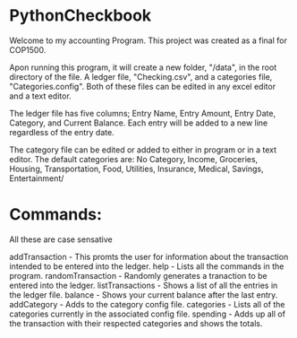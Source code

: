 # PythonCheckbook
Welcome to my accounting Program. This project was created as a final for COP1500.

Apon running this program, it will create a new folder, "/data", in the root directory of the file. A ledger file, "Checking.csv", and a categories file, "Categories.config". Both of these files can be edited in any excel editor and a text editor.

The ledger file has five columns; Entry Name, Entry Amount, Entry Date, Category, and Current Balance. Each entry will be added to a new line regardless of the entry date.

The category file can be edited or added to either in program or in a text editor. The default categories are: No Category, Income, Groceries, Housing, Transportation, Food, Utilities, Insurance, Medical, Savings, Entertainment/

# Commands:
All these are case sensative

addTransaction - This promts the user for information about the transaction intended to be entered into the ledger.
help - Lists all the commands in the program.
randomTransaction - Randomly generates a tranaction to be entered into the ledger.
listTransactions - Shows a list of all the entries in the ledger file.
balance - Shows your current balance after the last entry.
addCategory - Adds to the category config file.
categories - Lists all of the categories currently in the associated config file.
spending - Adds up all of the transaction with their respected categories and shows the totals.
